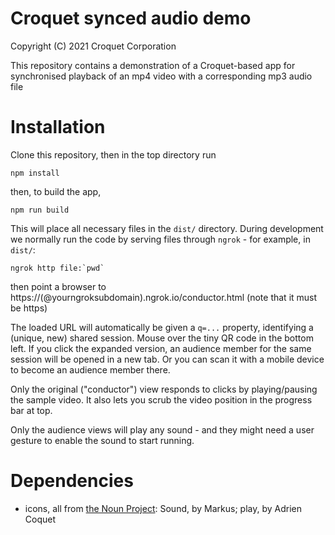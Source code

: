 
# Croquet synced audio demo

Copyright (C) 2021 Croquet Corporation

This repository contains a demonstration of a Croquet-based app for synchronised playback of an mp4 video with a corresponding mp3 audio file

# Installation

Clone this repository, then in the top directory run

    npm install

then, to build the app,

    npm run build

This will place all necessary files in the `dist/` directory.  During development we normally run the code by serving files through `ngrok` - for example, in `dist/`:

    ngrok http file:`pwd`

then point a browser to https://(@yourngroksubdomain).ngrok.io/conductor.html (note that it must be https)

The loaded URL will automatically be given a `q=...` property, identifying a (unique, new) shared session.  Mouse over the tiny QR code in the bottom left.  If you click the expanded version, an audience member for the same session will be opened in a new tab.  Or you can scan it with a mobile device to become an audience member there.

Only the original ("conductor") view responds to clicks by playing/pausing the sample video.  It also lets you scrub the video position in the progress bar at top.

Only the audience views will play any sound - and they might need a user gesture to enable the sound to start running.

# Dependencies

- icons, all from [the Noun Project](https://thenounproject.com/): Sound, by Markus; play, by Adrien Coquet
